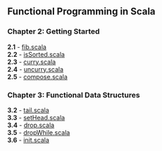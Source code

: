 ## Functional Programming in Scala
### Chapter 2: Getting Started
**2.1** - [fib.scala](ch2/fib.scala)<br>
**2.2** - [isSorted.scala](ch2/isSorted.scala)<br>
**2.3** - [curry.scala](ch2/curry.scala)<br>
**2.4** - [uncurry.scala](ch2/uncurry.scala)<br>
**2.5** - [compose.scala](ch2/compose.scala)<br>

### Chapter 3: Functional Data Structures
**3.2** - [tail.scala](ch3/tail.scala)<br>
**3.3** - [setHead.scala](ch3/setHead.scala)<br>
**3.4** - [drop.scala](ch3/drop.scala)<br>
**3.5** - [dropWhile.scala](ch3/dropWhile.scala)<br>
**3.6** - [init.scala](ch3/init.scala)<br>
